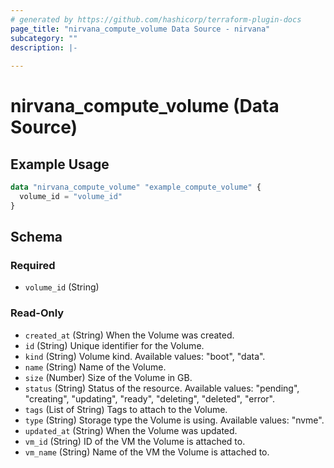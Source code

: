 ```yaml
---
# generated by https://github.com/hashicorp/terraform-plugin-docs
page_title: "nirvana_compute_volume Data Source - nirvana"
subcategory: ""
description: |-
  
---
```


# nirvana_compute_volume (Data Source)



## Example Usage

```terraform
data "nirvana_compute_volume" "example_compute_volume" {
  volume_id = "volume_id"
}
```

<!-- schema generated by tfplugindocs -->
## Schema

### Required

- `volume_id` (String)

### Read-Only

- `created_at` (String) When the Volume was created.
- `id` (String) Unique identifier for the Volume.
- `kind` (String) Volume kind.
Available values: "boot", "data".
- `name` (String) Name of the Volume.
- `size` (Number) Size of the Volume in GB.
- `status` (String) Status of the resource.
Available values: "pending", "creating", "updating", "ready", "deleting", "deleted", "error".
- `tags` (List of String) Tags to attach to the Volume.
- `type` (String) Storage type the Volume is using.
Available values: "nvme".
- `updated_at` (String) When the Volume was updated.
- `vm_id` (String) ID of the VM the Volume is attached to.
- `vm_name` (String) Name of the VM the Volume is attached to.
